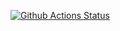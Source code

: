 [![Github Actions Status](https://github.com/worknonstop/hexlet_pytest/actions/workflows/pylint.yaml/badge.svg)](https://github.com/worknonstop/hexlet_pytest/actions/workflows/pylint.yaml)
